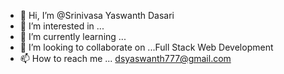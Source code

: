 - 👋 Hi, I’m @Srinivasa Yaswanth Dasari
- 👀 I’m interested in ... 
- 🌱 I’m currently learning ...
- 💞️ I’m looking to collaborate on ...Full Stack Web Development
- 📫 How to reach me ... dsyaswanth777@gmail.com

<!---
DSYaswanth777/DSYaswanth777 is a ✨ special ✨ repository because its `README.md` (this file) appears on your GitHub profile.
You can click the Preview link to take a look at your changes.
--->
